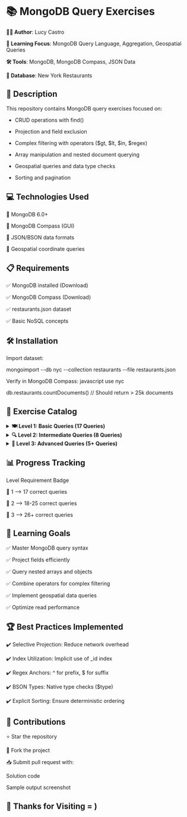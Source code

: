 # 📚 MongoDB Query Exercises

**👨‍💻 Author**: Lucy Castro

**🧠 Learning Focus**: MongoDB Query Language, Aggregation, Geospatial Queries

**🛠️ Tools**: MongoDB, MongoDB Compass, JSON Data

**💾 Database**: New York Restaurants


## 📄 Description

This repository contains MongoDB query exercises focused on:

- CRUD operations with find()

- Projection and field exclusion

- Complex filtering with operators ($gt, $lt, $in, $regex)

- Array manipulation and nested document querying

- Geospatial queries and data type checks

- Sorting and pagination


## 💻 Technologies Used

🔹 MongoDB 6.0+

🔹 MongoDB Compass (GUI)

🔹 JSON/BSON data formats

🔹 Geospatial coordinate queries


## 📋 Requirements

✅ MongoDB installed (Download)

✅ MongoDB Compass (Download)

✅ restaurants.json dataset

✅ Basic NoSQL concepts


## 🛠️ Installation

Import dataset:

mongoimport --db nyc --collection restaurants --file restaurants.json

Verify in MongoDB Compass:
javascript
use nyc

db.restaurants.countDocuments() // Should return > 25k documents

## 📂 Exercise Catalog

<details> <summary><strong>🍽️ Level 1: Basic Queries (17 Queries)</strong></summary>

  Core Concepts:

Field projection ({_id: 0})

Basic filtering (borough: "Bronx")

Pagination (limit(), skip())

Sorting (sort({name: 1}))

</details><details> <summary><strong>🔍 Level 2: Intermediate Queries (8 Queries)</strong></summary>
Core Concepts:

Compound filters without $and

Array element matching (grades.1.grade: "A")

Exclusion operators ($ne, $nin)

Geospatial queries (coord.1: {$gt: 42, $lte: 52})

</details><details> <summary><strong>🚀 Level 3: Advanced Queries (5+ Queries)</strong></summary>
Core Concepts:

Type checking (coord: {$type: "double"})

Modulo operations ($mod)

Complex regex patterns (/mon/, /^Mad/)

Combined logical conditions

</details>



## 📊 Progress Tracking

Level	Requirement	Badge

🥉 1	--> 17 correct queries

🥈 2	--> 18-25 correct queries

🥇 3 -->	26+ correct queries



## 🎯 Learning Goals

✅ Master MongoDB query syntax

✅ Project fields efficiently

✅ Query nested arrays and objects

✅ Combine operators for complex filtering

✅ Implement geospatial data queries

✅ Optimize read performance


## 🏆 Best Practices Implemented

✔️ Selective Projection: Reduce network overhead

✔️ Index Utilization: Implicit use of _id index

✔️ Regex Anchors: ^ for prefix, $ for suffix

✔️ BSON Types: Native type checks ($type)

✔️ Explicit Sorting: Ensure deterministic ordering


## 🤝 Contributions

⭐ Star the repository

🍴 Fork the project

📥 Submit pull request with:

Solution code

Sample output screenshot


## 🚀 Thanks for Visiting = )
